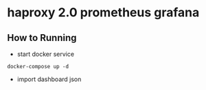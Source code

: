 # haproxy 2.0 prometheus grafana

## How to Running

* start docker service

```code
docker-compose up -d
```

* import dashboard json

```code

```